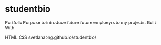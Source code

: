 # studentbio
Portfolio
Purpose to introduce future future emploeyrs to my projects.
Built With

HTML
CSS
svetlanaong.github.io/studentbio/
